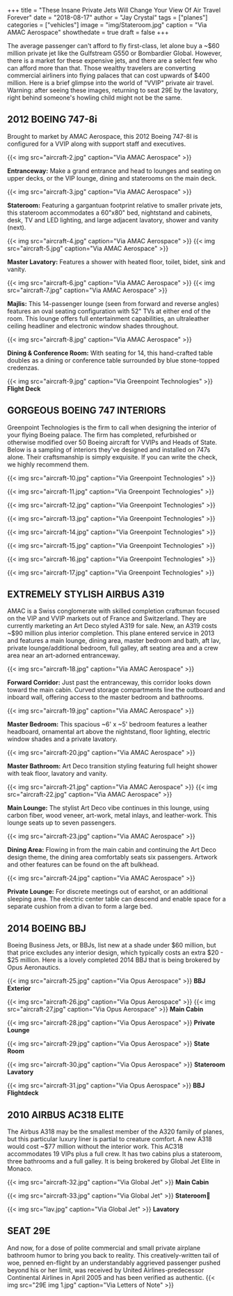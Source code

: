 +++
title = "These Insane Private Jets Will Change Your View Of Air Travel Forever"
date = "2018-08-17"
author = "Jay Crystal"
tags = ["planes"]
categories = ["vehicles"]
image = "img/Stateroom.jpg"
caption = "Via AMAC Aerospace"
showthedate = true
draft = false
+++

The average passenger can't afford to fly first-class, let alone buy a ~$60 million private jet like the Gulfstream G550 or Bombardier Global. However, there is a market for these expensive jets, and there are a select few who can afford more than that. Those wealthy travelers are converting commercial airliners into flying palaces that can cost upwards of $400 million. Here is a brief glimpse into the world of "VVIP" private air travel. Warning: after seeing these images, returning to seat 29E by the lavatory, right behind someone's howling child might not be the same.

## 2012 BOEING 747-8i

Brought to market by AMAC Aerospace, this 2012 Boeing 747-8I is configured for a VVIP along with support staff and executives.

{{< img src="aircraft-2.jpg" caption="Via AMAC Aerospace" >}}
<p><strong>Entranceway:</strong> Make a grand entrance and head to lounges and seating on upper decks, or the VIP lounge, dining and staterooms on the main deck.</p>

{{< img src="aircraft-3.jpg" caption="Via AMAC Aerospace" >}}
<p><strong>Stateroom:</strong> Featuring a gargantuan footprint relative to smaller private jets, this stateroom accommodates a 60"x80" bed, nightstand and cabinets, desk, TV and LED lighting, and large adjacent lavatory, shower and vanity (next).</p>

{{< img src="aircraft-4.jpg" caption="Via AMAC Aerospace" >}}
{{< img src="aircraft-5.jpg" caption="Via AMAC Aerospace" >}}
<p><strong>Master Lavatory:</strong> Features a shower with heated floor, toilet, bidet, sink and vanity.</p>

{{< img src="aircraft-6.jpg" caption="Via AMAC Aerospace" >}}
{{< img src="aircraft-7.jpg" caption="Via AMAC Aerospace" >}}
<p><strong>Majlis:</strong> This 14-passenger lounge (seen from forward and reverse angles) features an oval seating configuration with 52" TVs at either end of the room. This lounge offers full entertainment capabilities, an ultraleather ceiling headliner and electronic window shades throughout.</p>

{{< img src="aircraft-8.jpg" caption="Via AMAC Aerospace" >}}
<p><strong>Dining & Conference Room:</strong> With seating for 14, this hand-crafted table doubles as a dining or conference table surrounded by blue stone-topped credenzas.</p>

{{< img src="aircraft-9.jpg" caption="Via Greenpoint Technologies" >}}
<strong>Flight Deck</strong>

## GORGEOUS BOEING 747 INTERIORS
Greenpoint Technologies is the firm to call when designing the interior of your flying Boeing palace. The firm has completed, refurbished or otherwise modified over 50 Boeing aircraft for VVIPs and Heads of State. Below is a sampling of interiors they've designed and installed on 747s alone. Their craftsmanship is simply exquisite. If you can write the check, we highly recommend them.

{{< img src="aircraft-10.jpg" caption="Via Greenpoint Technologies" >}}

{{< img src="aircraft-11.jpg" caption="Via Greenpoint Technologies" >}}

{{< img src="aircraft-12.jpg" caption="Via Greenpoint Technologies" >}}

{{< img src="aircraft-13.jpg" caption="Via Greenpoint Technologies" >}}

{{< img src="aircraft-14.jpg" caption="Via Greenpoint Technologies" >}}

{{< img src="aircraft-15.jpg" caption="Via Greenpoint Technologies" >}}

{{< img src="aircraft-16.jpg" caption="Via Greenpoint Technologies" >}}

{{< img src="aircraft-17.jpg" caption="Via Greenpoint Technologies" >}}

## EXTREMELY STYLISH AIRBUS A319
AMAC is a Swiss conglomerate with skilled completion craftsman focused on the VIP and VVIP markets out of France and Switzerland. They are currently marketing an Art Deco styled A319 for sale. New, an A319 costs ~$90 million plus interior completion. This plane entered service in 2013 and features a main lounge, dining area, master bedroom and bath, aft lav, private lounge/additional bedroom, full galley, aft seating area and a crew area near an art-adorned entranceway.

{{< img src="aircraft-18.jpg" caption="Via AMAC Aerospace" >}}
<p><strong>Forward Corridor:</strong> Just past the entranceway, this corridor looks down toward the main cabin. Curved storage compartments line the outboard and inboard wall, offering access to the master bedroom and bathrooms.</p>

{{< img src="aircraft-19.jpg" caption="Via AMAC Aerospace" >}}
<p><strong>Master Bedroom:</strong> This spacious ~6' x ~5' bedroom features a leather headboard, ornamental art above the nightstand, floor lighting, electric window shades and a private lavatory.</p>

{{< img src="aircraft-20.jpg" caption="Via AMAC Aerospace" >}}
<p><strong>Master Bathroom:</strong> Art Deco transition styling featuring full height shower with teak floor, lavatory and vanity.</p>

{{< img src="aircraft-21.jpg" caption="Via AMAC Aerospace" >}}
{{< img src="aircraft-22.jpg" caption="Via AMAC Aerospace" >}}
<p><strong>Main Lounge:</strong> The stylist Art Deco vibe continues in this lounge, using carbon fiber, wood veneer, art-work, metal inlays, and leather-work. This lounge seats up to seven passengers.</p>

{{< img src="aircraft-23.jpg" caption="Via AMAC Aerospace" >}}
<p><strong>Dining Area:</strong> Flowing in from the main cabin and continuing the Art Deco design theme, the dining area comfortably seats six passengers. Artwork and other features can be found on the aft bulkhead.</p>

{{< img src="aircraft-24.jpg"  caption="Via AMAC Aerospace" >}}
<p><strong>Private Lounge:</strong> For discrete meetings out of earshot, or an additional sleeping area. The electric center table can descend and enable space for a separate cushion from a divan to form a large bed.</p>

## 2014 BOEING BBJ
Boeing Business Jets, or BBJs, list new at a shade under $60 million, but that price excludes any interior design, which typically costs an extra $20 - $25 million. Here is a lovely completed 2014 BBJ that is being brokered by Opus Aeronautics.

{{< img src="aircraft-25.jpg" caption="Via Opus Aerospace" >}}
<strong>BBJ Exterior</strong>

{{< img src="aircraft-26.jpg" caption="Via Opus Aerospace" >}}
{{< img src="aircraft-27.jpg" caption="Via Opus Aerospace" >}}
<strong>Main Cabin</strong>

{{< img src="aircraft-28.jpg" caption="Via Opus Aerospace" >}}
<strong>Private Lounge</strong>

{{< img src="aircraft-29.jpg" caption="Via Opus Aerospace" >}}
<strong>State Room</strong>

{{< img src="aircraft-30.jpg" caption="Via Opus Aerospace" >}}
<strong>Stateroom Lavatory</strong>

{{< img src="aircraft-31.jpg" caption="Via Opus Aerospace" >}}
<strong>BBJ Flightdeck</strong>

## 2010 AIRBUS AC318 ELITE
The Airbus A318 may be the smallest member of the A320 family of planes, but this particular luxury liner is partial to creature comfort. A new A318 would cost ~$77 million without the interior work. This AC318 accommodates 19 VIPs plus a full crew. It has two cabins plus a stateroom, three bathrooms and a full galley. It is being brokered by Global Jet Elite in Monaco.

{{< img src="aircraft-32.jpg" caption="Via Global Jet" >}}
<strong>Main Cabin</strong>

{{< img src="aircraft-33.jpg" caption="Via Global Jet" >}}
<strong>Stateroom</strong>

{{< img src="lav.jpg" caption="Via Global Jet" >}}
<strong>Lavatory</strong>

## SEAT 29E
And now, for a dose of polite commercial and small private airplane bathroom humor to bring you back to reality.
This creatively-written tail of woe, penned en-flight by an understandably aggrieved passenger pushed beyond his or her limit, was received by United Airlines-predecessor Continental Airlines in April 2005 and has been verified as authentic.
{{< img src="29E img 1.jpg" caption="Via Letters of Note" >}}

